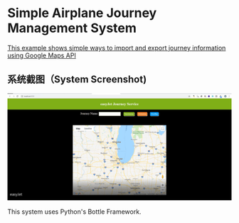 # Simple Airplane Journey Management System

[This example shows simple ways to import and export journey information using Google Maps API](https://drive.google.com/file/d/1htR_6YuLOQLLl9FLSu7kkJqs5VSNe5WW/view?usp=sharing)  

## 系统截图（System Screenshot)
![Image1](Screenshot_1.png)

This system uses Python's Bottle Framework.